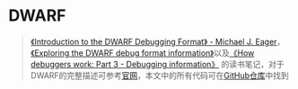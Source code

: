 # DWARF

> [《Introduction to the DWARF Debugging Format》 - Michael J. Eager](https://dwarfstd.org/doc/Debugging%20using%20DWARF-2012.pdf)，[《Exploring the DWARF debug format information》](https://developer.ibm.com/articles/au-dwarf-debug-format/)以及[《How debuggers work: Part 3 - Debugging information》](https://eli.thegreenplace.net/2011/02/07/how-debuggers-work-part-3-debugging-information) 的读书笔记，对于DWARF的完整描述可参考[官网](https://dwarfstd.org/)，本文中的所有代码可在[GitHub仓库](https://github.com/LittleBee1024/learning_book/tree/main/docs/booknotes/debug_hacks/dwarf/code)中找到


